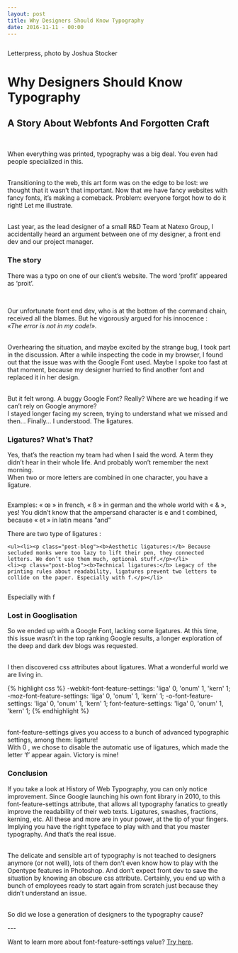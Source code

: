 ```yaml
---
layout: post
title: Why Designers Should Know Typography
date: 2016-11-11 - 00:00
---
```


<div class="img_row">
    <img class="col three" src="{{ site.baseurl }}/img/cover-blog1.jpg" alt="" title="Letterpress, photo by Joshua Stocker"/><br/>
</div>
<p class="caption-blog">
Letterpress, photo by Joshua Stocker</p>

<div class="blog-content">
<h1 class="blog-title">Why Designers Should Know Typography</h1>

<h2>A Story About Webfonts And Forgotten Craft</h2>
<br/>
<p class="post-blog">When everything was printed, typography was a big deal. You even had people specialized in this.<br/><br/>

Transitioning to the web, this art form was on the edge to be lost: we thought that it wasn’t that important. Now that we have fancy websites with fancy fonts, it’s making a comeback. Problem: everyone forgot how to do it right! Let me illustrate.<br/><br/>

Last year, as the lead designer of a small R&D Team at Natexo Group, I accidentally heard an argument between one of my designer, a front end dev and our project manager.</p>

<h3>The story</h3>

<p class="post-blog">There was a typo on one of our client’s website. The word ‘profit’ appeared as ‘proit’.</p>
<div class="img_row">
    <img class="col three" src="{{ site.baseurl }}/img/typography-blog1.jpg" alt="" title="Ligatures"/><br/>
</div>

<p class="post-blog"><br/>Our unfortunate front end dev, who is at the bottom of the command chain, received all the blames. But he vigorously argued for his innocence :<br/>
<i>«The error is not in my code!».</i><br/><br/>

Overhearing the situation, and maybe excited by the strange bug, I took part in the discussion. After a while inspecting the code in my browser, I found out that the issue was with the Google Font used. Maybe I spoke too fast at that moment, because my designer hurried to find another font and replaced it in her design.<br/><br/>

But it felt wrong. A buggy Google Font? Really? Where are we heading if we can’t rely on Google anymore?<br/>
I stayed longer facing my screen, trying to understand what we missed and then… Finally… I understood. The ligatures.</p>

<h3>Ligatures? What’s That?</h3>

<p class="post-blog">Yes, that’s the reaction my team had when I said the word. A term they didn’t hear in their whole life. And probably won’t remember the next morning.<br/>
When two or more letters are combined in one character, you have a ligature.</p>
<div class="img_row">
    <img class="col three" src="{{ site.baseurl }}/img/typography-blog2.jpg" alt="" title="Ligatures"/><br/>
</div>
<p class="caption-blog">Examples: « œ » in french, « ß » in german and the whole world with « & », yes! You didn’t know that the ampersand character is e and t combined, because « et » in latin means “and”</p>

<p class="post-blog">There are two type of ligatures :<br/></p>

    <ul><li><p class="post-blog"><b>Aesthetic ligatures:</b> Because secluded monks were too lazy to lift their pen, they connected letters. We don’t use them much, optional stuff.</p></li>
    <li><p class="post-blog"><b>Technical ligatures:</b> Legacy of the printing rules about readability, ligatures prevent two letters to collide on the paper. Especially with f.</p></li>
</ul>
<div class="img_row">
    <img class="col three" src="{{ site.baseurl }}/img/typography-blog3.jpg" alt="" title="Ligatures"/><br/>
</div>
<p class="caption-blog">Especially with f</p>

<h3>Lost in Googlisation</h3>

<p class="post-blog">So we ended up with a Google Font, lacking some ligatures. At this time, this issue wasn’t in the top ranking Google results, a longer exploration of the deep and dark dev blogs was requested.<br/><br/>

I then discovered css attributes about ligatures. What a wonderful world we are living in.</p>

{% highlight css %}
-webkit-font-feature-settings: 'liga' 0, 'onum' 1, 'kern' 1;
-moz-font-feature-settings: 'liga' 0, 'onum' 1, 'kern' 1;
-o-font-feature-settings: 'liga' 0, 'onum' 1, 'kern' 1;
font-feature-settings: 'liga' 0, 'onum' 1, 'kern' 1;
{% endhighlight %}<br/><br/>

<p class="post-blog"><font class="word-hightlight">font-feature-settings</font> gives you access to a bunch of advanced typographic settings, among them: ligature!<br/>
With <font class="word-hightlight">0</font> , we chose to disable the automatic use of ligatures, which made the letter ‘f’ appear again. Victory is mine!</p>

<h3>Conclusion</h3>

<p class="post-blog">If you take a look at History of Web Typography, you can only notice improvement. Since Google launching his own font library in 2010, to this <font class="word-hightlight">font-feature-settings</font> attribute, that allows all typography fanatics to greatly improve the readability of their web texts. Ligatures, swashes, fractions, kerning, etc. All these and more are in your power, at the tip of your fingers. Implying you have the right typeface to play with and that you master typography. And that’s the real issue.<br/><br/>

The delicate and sensible art of typography is not teached to designers anymore (or not well), lots of them don’t even know how to play with the Opentype features in Photoshop.
And don’t expect front dev to save the situation by knowing an obscure css attribute.
Certainly, you end up with a bunch of employees ready to start again from scratch just because they didn’t understand an issue.<br/><br/>

So did we lose a generation of designers to the typography cause?</p>

<p class="caption-blog">---</p>

<p class="post-blog">Want to learn more about <font class="word-hightlight">font-feature-settings</font> value? <a href="https://css-tricks.com/almanac/properties/f/font-feature-settings/">Try here</a>.</p>
</div>